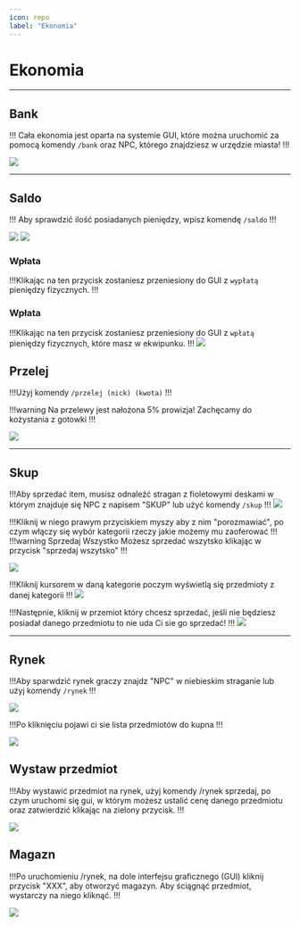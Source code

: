 ```yaml
---
icon: repo
label: "Ekonomia"
---
```


# Ekonomia

---
## Bank
!!! Cała ekonomia jest oparta na systemie GUI, które można uruchomić za 
pomocą komendy `/bank` oraz NPC, którego znajdziesz w urzędzie miasta!
!!!

![](https://i.imgur.com/TM7Y2Vj.png)

---
## Saldo
!!! Aby sprawdzić ilość posiadanych pieniędzy, wpisz komendę `/saldo` 
!!!

![](https://i.imgur.com/JycGCBa.png)
![](https://i.imgur.com/ALxo2Hl.png)

### Wpłata
!!!Klikając na ten przycisk zostaniesz przeniesiony do GUI z `wypłatą` pieniędzy fizycznych.
!!!
### Wpłata
!!!Klikając na ten przycisk zostaniesz przeniesiony do GUI z `wpłatą` pieniędzy fizycznych, które masz w ekwipunku.
!!!
![](https://i.imgur.com/3LqAJoz.png)

## Przelej
!!!Użyj komendy `/przelej (nick) (kwota)`
!!!

!!!warning
Na przelewy jest nałożona 5% prowizja! Zachęcamy do kożystania z gotowki
!!!

![](https://i.imgur.com/kERBWqX.png)

---

## Skup
!!!Aby sprzedać item, musisz odnaleźć stragan z fioletowymi deskami w którym znajduje się NPC z napisem "SKUP" lub użyć komendy `/skup`
!!!
![](https://i.imgur.com/6nUVCOT.png)

!!!Kliknij w niego prawym przyciskiem myszy aby z nim "porozmawiać", po czym włączy się wybór kategorii rzeczy jakie możemy mu zaoferować
!!!
!!!warning Sprzedaj Wszystko
Możesz sprzedać wszytsko klikając w przycisk "sprzedaj wszytsko"
!!!

![](https://i.imgur.com/6qGHFPn.png)

!!!Kliknij kursorem w daną kategorie poczym wyświetlą się przedmioty z danej kategorii
!!!
![](https://i.imgur.com/vEU6rOz.png)

!!!Następnie, kliknij w przemiot który chcesz sprzedać, jeśli nie będziesz posiadał danego przedmiotu to nie uda Ci sie go sprzedać!
!!!
![](https://i.imgur.com/fxbHstg.png)

---

## Rynek

!!!Aby sparwdzić rynek graczy znajdz "NPC" w niebieskim straganie lub użyj komendy `/rynek`
!!!

![](https://i.imgur.com/yoKkEpw.png)

!!!Po kliknięciu pojawi ci sie lista przedmiotów do kupna
!!!

![](https://i.imgur.com/png.png)

## Wystaw przedmiot

!!!Aby wystawić przedmiot na rynek, użyj komendy /rynek sprzedaj, po czym uruchomi 
się gui, w którym możesz ustalić cenę danego przedmiotu oraz zatwierdzić klikając 
na zielony przycisk.
!!!

![](https://i.imgur.com/png.png)

## Magazn

!!!Po uruchomieniu /rynek, na dole interfejsu graficznego (GUI) kliknij przycisk "XXX", 
aby otworzyć magazyn. Aby ściągnąć przedmiot, wystarczy na niego kliknąć.
!!!

![](https://i.imgur.com/png.png)